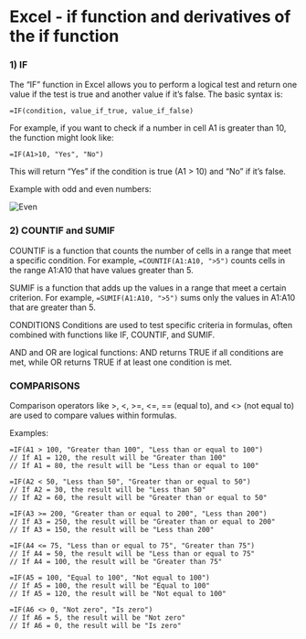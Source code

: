 # Excel - if function and derivatives of the if function

### 1) IF
The “IF” function in Excel allows you to perform a logical test and return one value if the test is true and another value if it’s false. The basic syntax is:

```excel
=IF(condition, value_if_true, value_if_false)
```

For example, if you want to check if a number in cell A1 is greater than 10, the function might look like:

```excel
=IF(A1>10, "Yes", "No")
```
This will return “Yes” if the condition is true (A1 > 10) and “No” if it’s false.

Example with odd and even numbers:

![Even](/images/markdown/if_odd_even.png)

### 2) COUNTIF and SUMIF
COUNTIF is a function that counts the number of cells in a range that meet a specific condition. 
For example, `=COUNTIF(A1:A10, ">5")` counts cells in the range A1:A10 that have values greater than 5.
	
SUMIF is a function that adds up the values in a range that meet a certain criterion. 
For example, `=SUMIF(A1:A10, ">5")` sums only the values in A1:A10 that are greater than 5.

CONDITIONS
Conditions are used to test specific criteria in formulas, often combined with functions like IF, COUNTIF, and SUMIF.

AND and OR are logical functions: AND returns TRUE if all conditions are met, while OR returns TRUE if at least one condition is met.

### COMPARISONS

Comparison operators like >, <, >=, <=, == (equal to), and <> (not equal to) are used to compare values within formulas.

Examples:
```excel
=IF(A1 > 100, "Greater than 100", "Less than or equal to 100") 
// If A1 = 120, the result will be "Greater than 100"
// If A1 = 80, the result will be "Less than or equal to 100"

=IF(A2 < 50, "Less than 50", "Greater than or equal to 50") 
// If A2 = 30, the result will be "Less than 50"
// If A2 = 60, the result will be "Greater than or equal to 50"

=IF(A3 >= 200, "Greater than or equal to 200", "Less than 200") 
// If A3 = 250, the result will be "Greater than or equal to 200"
// If A3 = 150, the result will be "Less than 200"

=IF(A4 <= 75, "Less than or equal to 75", "Greater than 75") 
// If A4 = 50, the result will be "Less than or equal to 75"
// If A4 = 100, the result will be "Greater than 75"

=IF(A5 = 100, "Equal to 100", "Not equal to 100") 
// If A5 = 100, the result will be "Equal to 100"
// If A5 = 120, the result will be "Not equal to 100"

=IF(A6 <> 0, "Not zero", "Is zero") 
// If A6 = 5, the result will be "Not zero"
// If A6 = 0, the result will be "Is zero"
```


